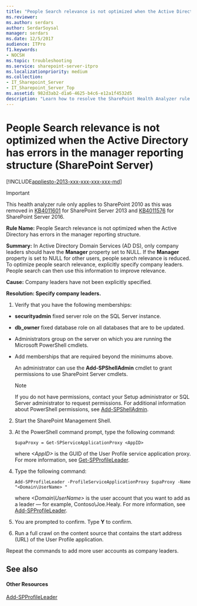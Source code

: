 ```yaml
---
title: "People Search relevance is not optimized when the Active Directory has errors in the manager reporting structure (SharePoint Server)"
ms.reviewer: 
ms.author: serdars
author: SerdarSoysal
manager: serdars
ms.date: 12/5/2017
audience: ITPro
f1.keywords:
- NOCSH
ms.topic: troubleshooting
ms.service: sharepoint-server-itpro
ms.localizationpriority: medium
ms.collection:
- IT_Sharepoint_Server
- IT_Sharepoint_Server_Top
ms.assetid: 982d3ab2-d1a6-4625-b4c6-e12a1f4532d5
description: "Learn how to resolve the SharePoint Health Analyzer rule: People Search relevance is not optimized when the Active Directory has errors in the manager reporting structure, for SharePoint Server."
---
```


# People Search relevance is not optimized when the Active Directory has errors in the manager reporting structure (SharePoint Server)

[!INCLUDE[appliesto-2013-xxx-xxx-xxx-xxx-md](../includes/appliesto-2013-xxx-xxx-xxx-xxx-md.md)]
  
>[!IMPORTANT]
>This health analyzer rule only applies to SharePoint 2010 as this was removed in [KB4011601](https://support.microsoft.com/help/4011601) for SharePoint Server 2013 and [KB4011576](https://support.microsoft.com/help/4011576) for SharePoint Server 2016.

 **Rule Name:** People Search relevance is not optimized when the Active Directory has errors in the manager reporting structure. 
  
 **Summary:** In Active Directory Domain Services (AD DS), only company leaders should have the **Manager** property set to NULL. If the **Manager** property is set to NULL for other users, people search relevance is reduced. To optimize people search relevance, explicitly specify company leaders. People search can then use this information to improve relevance. 
  
 **Cause:** Company leaders have not been explicitly specified. 
  
 **Resolution: Specify company leaders.**
  
1. Verify that you have the following memberships:
    
  - **securityadmin** fixed server role on the SQL Server instance. 
    
  - **db_owner** fixed database role on all databases that are to be updated. 
    
  - Administrators group on the server on which you are running the Microsoft PowerShell cmdlets.
    
  - Add memberships that are required beyond the minimums above.
    
    An administrator can use the **Add-SPShellAdmin** cmdlet to grant permissions to use SharePoint Server cmdlets. 
    
    > [!NOTE]
    > If you do not have permissions, contact your Setup administrator or SQL Server administrator to request permissions. For additional information about PowerShell permissions, see [Add-SPShellAdmin](/powershell/module/sharepoint-server/Add-SPShellAdmin?view=sharepoint-ps&preserve-view=true). 
  
2. Start the SharePoint Management Shell.
    
3. At the PowerShell command prompt, type the following command:
    
   ```
   $upaProxy = Get-SPServiceApplicationProxy <AppID>
   ```

    where  *\<AppID\>*  is the GUID of the User Profile service application proxy. For more information, see [Get-SPProfileLeader](/powershell/module/sharepoint-server/Get-SPProfileLeader?view=sharepoint-ps&preserve-view=true).
    
4. Type the following command:
    
   ```
   Add-SPProfileLeader -ProfileServiceApplicationProxy $upaProxy -Name "<Domain\UserName> "
   ```

    where  *\<Domain\UserName\>*  is the user account that you want to add as a leader — for example, Contoso\Joe.Healy. For more information, see [Add-SPProfileLeader](/powershell/module/sharepoint-server/Add-SPProfileLeader?view=sharepoint-ps&preserve-view=true).
    
5. You are prompted to confirm. Type **Y** to confirm. 
    
6. Run a full crawl on the content source that contains the start address (URL) of the User Profile application.
    
Repeat the commands to add more user accounts as company leaders.
  
## See also

#### Other Resources

[Add-SPProfileLeader](/powershell/module/sharepoint-server/Add-SPProfileLeader?view=sharepoint-ps&preserve-view=true)

